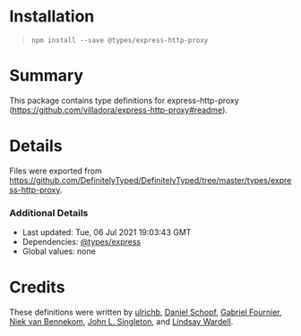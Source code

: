 # Installation
> `npm install --save @types/express-http-proxy`

# Summary
This package contains type definitions for express-http-proxy (https://github.com/villadora/express-http-proxy#readme).

# Details
Files were exported from https://github.com/DefinitelyTyped/DefinitelyTyped/tree/master/types/express-http-proxy.

### Additional Details
 * Last updated: Tue, 06 Jul 2021 19:03:43 GMT
 * Dependencies: [@types/express](https://npmjs.com/package/@types/express)
 * Global values: none

# Credits
These definitions were written by [ ulrichb](https://github.com/ulrichb), [Daniel Schopf](https://github.com/Danscho), [Gabriel Fournier](https://github.com/carboneater), [Niek van Bennekom](https://github.com/niekvb), [John L. Singleton](https://github.com/jsinglet), and [Lindsay Wardell](https://github.com/lindsaykwardell).
